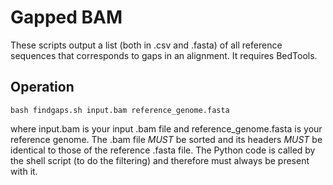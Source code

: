 # Gapped BAM

These scripts output a list (both in .csv and .fasta) of all reference sequences that corresponds to gaps in an alignment. It requires BedTools.

Operation
-

    bash findgaps.sh input.bam reference_genome.fasta

where input.bam is your input .bam file and reference_genome.fasta is your reference genome. The .bam file *MUST* be sorted and its headers *MUST* be identical to those of the reference .fasta file. The Python code is called by the shell script (to do the filtering) and therefore must always be present with it.
